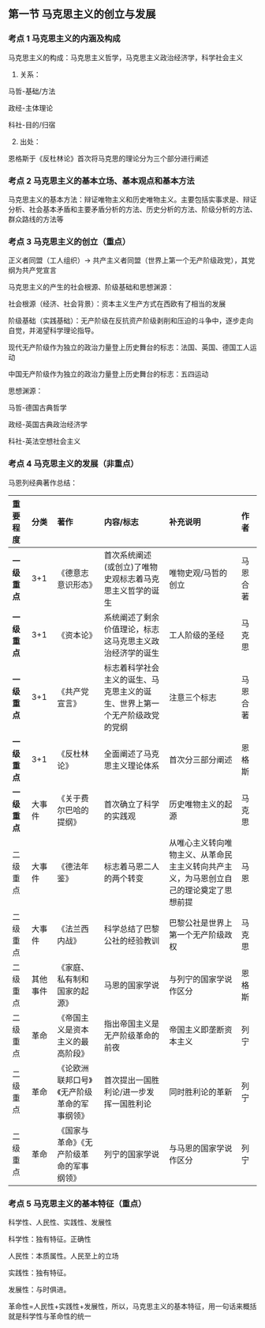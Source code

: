 ## 第一节 马克思主义的创立与发展

### 考点 1 马克思主义的内涵及构成

马克思主义的构成：马克思主义哲学，马克思主义政治经济学，科学社会主义

1. 关系：

马哲-基础/方法

政经-主体理论

科社-目的/归宿

2. 出处：

恩格斯于《反杜林论》首次将马克思的理论分为三个部分进行阐述

### 考点 2 马克思主义的基本立场、基本观点和基本方法

马克思主义的基本方法：辩证唯物主义和历史唯物主义。主要包括实事求是、辩证分析、社会基本矛盾和主要矛盾分析的方法、历史分析的方法、阶级分析的方法、群众路线的方法等


### 考点 3 马克思主义的创立（重点）

正义者同盟（工人组织）-> 共产主义者同盟（世界上第一个无产阶级政党），其党纲为共产党宣言

马克思主义的产生的社会根源、阶级基础和思想渊源：

社会根源（经济、社会背景）：资本主义生产方式在西欧有了相当的发展

阶级基础（实践基础）：无产阶级在反抗资产阶级剥削和压迫的斗争中，逐步走向自觉，并渴望科学理论指导。

现代无产阶级作为独立的政治力量登上历史舞台的标志：法国、英国、德国工人运动

中国无产阶级作为独立的政治力量登上历史舞台的标志：五四运动

思想渊源：

马哲-德国古典哲学

政经-英国古典政治经济学

科社-英法空想社会主义

### 考点 4 马克思主义的发展（非重点）

马恩列经典著作总结：

|重要程度|分类|著作|内容/标志|补充说明|作者
:--|:--|:--|:--|:--|:--
**一级重点**|3+1|《德意志意识形态》|首次系统阐述(或创立)了唯物史观标志着马克思主义哲学的诞生|唯物史观/马哲的创立|马恩合著
**一级重点**|3+1|《资本论》|系统阐述了剩余价值理论，标志这马克思主义政治经济学的诞生|工人阶级的圣经|马克思
**一级重点**|3+1|《共产党宣言》|标志着科学社会主义的诞生、马克思主义的诞生、世界上第一个无产阶级政党的党纲|注意三个标志|马恩合著
**一级重点**|3+1|《反杜林论》|全面阐述了马克思主义理论体系|首次分三部分阐述|恩格斯
**一级重点**|大事件|《关于费尔巴哈的提纲》|首次确立了科学的实践观|历史唯物主义的起源|马克思
二级重点|大事件|《德法年鉴》|标志着马恩二人的两个转变|从唯心主义转向唯物主义、从革命民主主义转向共产主义，为马恩创立自己的理论奠定了思想前提|马恩
二级重点|大事件|《法兰西内战》|科学总结了巴黎公社的经验教训|巴黎公社是世界上第一个无产阶级政权|马克思
二级重点|其他事件|《家庭、私有制和国家的起源》|马恩的国家学说|与列宁的国家学说作区分|恩格斯
二级重点|革命|《帝国主义是资本主义的最高阶段》|指出帝国主义是无产阶级革命的前夜|帝国主义即垄断资本主义|列宁
二级重点|革命|《论欧洲联邦口号》《无产阶级革命的军事纲领》|首次提出一国胜利论/进一步发挥一国胜利论|同时胜利论的革新|列宁
二级重点|革命|《国家与革命》《无产阶级革命的军事纲领》|列宁的国家学说|与马恩的国家学说作区分|列宁
### 

### 考点 5 马克思主义的基本特征（重点）

科学性、人民性、实践性、发展性

科学性：独有特征。正确性

人民性：本质属性。人民至上的立场

实践性：独有特征。

发展性：与时俱进。

革命性=人民性+实践性+发展性，所以，马克思主义的基本特征，用一句话来概括就是科学性与革命性的统一